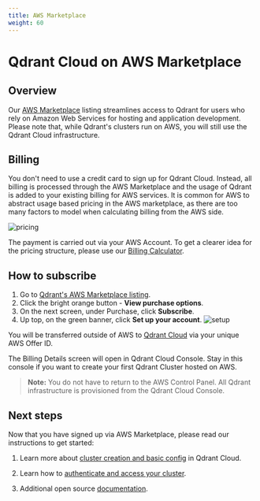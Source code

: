 ```yaml
---
title: AWS Marketplace
weight: 60
---
```


# Qdrant Cloud on AWS Marketplace

## Overview

Our [AWS Marketplace](https://aws.amazon.com/marketplace/pp/prodview-rtphb42tydtzg) listing streamlines access to Qdrant for users who rely on Amazon Web Services for hosting and application development. Please note that, while Qdrant's clusters run on AWS, you will still use the Qdrant Cloud infrastructure. 

## Billing

You don't need to use a credit card to sign up for Qdrant Cloud. Instead, all billing is processed through the AWS Marketplace and the usage of Qdrant is added to your existing billing for AWS services. It is common for AWS to abstract usage based pricing in the AWS marketplace, as there are too many factors to model when calculating billing from the AWS side. 

![pricing](/docs/cloud/pricing.png)

The payment is carried out via your AWS Account. To get a clearer idea for the pricing structure, please use our [Billing Calculator](https://cloud.qdrant.io/calculator).

## How to subscribe

1. Go to [Qdrant's AWS Marketplace listing](https://aws.amazon.com/marketplace/pp/prodview-rtphb42tydtzg).
2. Click the bright orange button - **View purchase options**. 
3. On the next screen, under Purchase, click **Subscribe**.
4. Up top, on the green banner, click **Set up your account**.
![setup](/docs/cloud/setup.png)

You will be transferred outside of AWS to [Qdrant Cloud](https://qdrant.to/cloud) via your unique AWS Offer ID. 

The Billing Details screen will open in Qdrant Cloud Console. Stay in this console if you want to create your first Qdrant Cluster hosted on AWS.

> **Note:** You do not have to return to the AWS Control Panel. All Qdrant infrastructure is provisioned from the Qdrant Cloud Console. 

## Next steps

Now that you have signed up via AWS Marketplace, please read our instructions to get started:

1. Learn more about [cluster creation and basic config](../../cloud/create-cluster/) in Qdrant Cloud.

2. Learn how to [authenticate and access your cluster](../../cloud/authentication/).

3. Additional open source [documentation](/documentation/guides/common-errors/).
